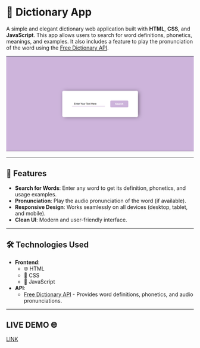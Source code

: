 # 📖 Dictionary App

A simple and elegant dictionary web application built with **HTML**, **CSS**, and **JavaScript**. This app allows users to search for word definitions, phonetics, meanings, and examples. It also includes a feature to play the pronunciation of the word using the [Free Dictionary API](https://dictionaryapi.dev/).

![Demo](./Screenshot%202025-02-27%20224717.png) 

---

## 🚀 Features

- **Search for Words**: Enter any word to get its definition, phonetics, and usage examples.
- **Pronunciation**: Play the audio pronunciation of the word (if available).
- **Responsive Design**: Works seamlessly on all devices (desktop, tablet, and mobile).
- **Clean UI**: Modern and user-friendly interface.

---

## 🛠️ Technologies Used

- **Frontend**:
  - 🌐 HTML
  - 🎨 CSS
  - 🚀 JavaScript
- **API**:
  - [Free Dictionary API](https://dictionaryapi.dev/) - Provides word definitions, phonetics, and audio pronunciations.

---
## LIVE DEMO 🌐

[LINK](https://free-dict-web.netlify.app/)

